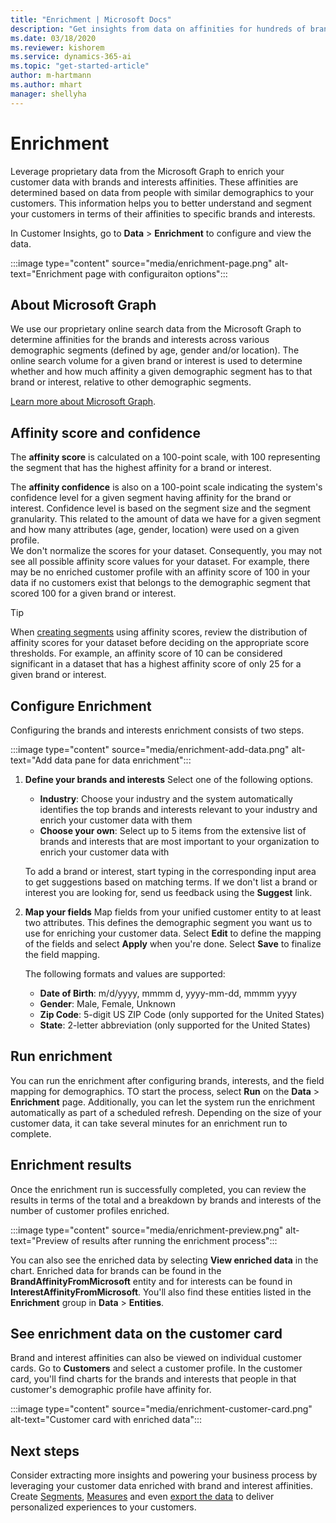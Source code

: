 ```yaml
---
title: "Enrichment | Microsoft Docs"
description: "Get insights from data on affinities for hundreds of brands and dozens of interest-categories in Dynamics 365 Customer Insights."
ms.date: 03/18/2020
ms.reviewer: kishorem
ms.service: dynamics-365-ai
ms.topic: "get-started-article"
author: m-hartmann
ms.author: mhart
manager: shellyha
---
```


# Enrichment

Leverage proprietary data from the Microsoft Graph to enrich your customer data with brands and interests affinities. These affinities are determined based on data from people with similar demographics to your customers. This information helps you to better understand and segment your customers in terms of their affinities to specific brands and interests.

In Customer Insights, go to **Data** > **Enrichment** to configure and view the data.

:::image type="content" source="media/enrichment-page.png" alt-text="Enrichment page with configuraiton options":::

## About Microsoft Graph

We use our proprietary online search data from the Microsoft Graph to determine affinities for the brands and interests across various demographic segments (defined by age, gender and/or location). The online search volume for a given brand or interest is used to determine whether and how much affinity a given demographic segment has to that brand or interest, relative to other demographic segments.

[Learn more about Microsoft Graph](https://docs.microsoft.com/graph/overview).

## Affinity score and confidence

The **affinity score** is calculated on a 100-point scale, with 100 representing the segment that has the highest affinity for a brand or interest.

The **affinity confidence** is also on a 100-point scale indicating the system's confidence level for a given segment having affinity for the brand or interest. Confidence level is based on the segment size and the segment granularity. This related to the amount of data we have for a given segment and how many attributes (age, gender, location) were used on a given profile.   
We don't normalize the scores for your dataset. Consequently, you may not see all possible affinity score values for your dataset. For example, there may be no enriched customer profile with an affinity score of 100 in your data if no customers exist that belongs to the demographic segment that scored 100 for a given brand or interest.

> [!TIP]
> When [creating segments](pm-segments.md) using affinity scores, review the distribution of affinity scores for your dataset before deciding on the appropriate score thresholds. For example, an affinity score of 10 can be considered significant in a dataset that has a highest affinity score of only 25 for a given brand or interest.

## Configure Enrichment

Configuring the brands and interests enrichment consists of two steps.

:::image type="content" source="media/enrichment-add-data.png" alt-text="Add data pane for data enrichment":::

1. **Define your brands and interests**
   Select one of the following options.
   - **Industry**: Choose your industry and the system automatically identifies the top brands and interests relevant to your industry and enrich your customer data with them
   - **Choose your own**: Select up to 5 items from the extensive list of brands and interests that are most important to your organization to enrich your customer data with

   To add a brand or interest, start typing in the corresponding input area to get suggestions based on matching terms. If we don't list a brand or interest you are looking for, send us feedback using the **Suggest** link.

2. **Map your fields**
   Map fields from your unified customer entity to at least two attributes. This defines the demographic segment you want us to use for enriching your customer data. Select **Edit** to define the mapping of the fields and select **Apply** when you're done. Select **Save** to finalize the field mapping.

   The following formats and values are supported:
   - **Date of Birth**: m/d/yyyy, mmmm d, yyyy-mm-dd, mmmm yyyy
   - **Gender**: Male, Female, Unknown
   - **Zip Code**: 5-digit US ZIP Code (only supported for the United States)
   - **State**: 2-letter abbreviation (only supported for the United States)

## Run enrichment

You can run the enrichment after configuring brands, interests, and the field mapping for demographics. TO start the process, select **Run** on the **Data** > **Enrichment** page. Additionally, you can let the system run the enrichment automatically as part of a scheduled refresh.
Depending on the size of your customer data, it can take several minutes for an enrichment run to complete.

## Enrichment results

Once the enrichment run is successfully completed, you can review the results in terms of the total and a breakdown by brands and interests of the number of customer profiles enriched.

:::image type="content" source="media/enrichment-preview.png" alt-text="Preview of results after running the enrichment process":::

You can also see the enriched data by selecting **View enriched data** in the chart. Enriched data for brands can be found in the **BrandAffinityFromMicrosoft** entity and for interests can be found in **InterestAffinityFromMicrosoft**. You'll also find these entities listed in the **Enrichment** group in **Data** > **Entities**.

## See enrichment data on the customer card

Brand and interest affinities can also be viewed on individual customer cards. Go to **Customers** and select a customer profile. In the customer card, you'll find charts for the brands and interests that people in that customer's demographic profile have affinity for.

:::image type="content" source="media/enrichment-customer-card.png" alt-text="Customer card with enriched data":::

## Next steps

Consider extracting more insights and powering your business process by leveraging your customer data enriched with brand and interest affinities. Create [Segments](pm-segments.md), [Measures](pm-measures.md) and even [export the data](export-destinations.md) to deliver personalized experiences to your customers.
